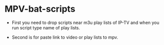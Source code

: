 # MPV-bat-scripts

* First you need to drop scripts near m3u play lists of IP-TV and when you run script type name of play lists.

* Second is for paste link to video or play lists to mpv.
